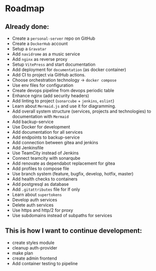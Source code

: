 # Roadmap

## Already done:

- Create a `personal-server` repo on GitHub
- Create a `DockerHub` account
- Setup a `Gravatar`
- Add `navidrome` as a music service
- Add `nginx` as reverse proxy
- Setup `VitePress` and start documentation
- Add deployment for `documentation` (as docker container)
- Add CI to project via GitHub actions.
- Choose orchestration technology -> `docker compose`
- Use env files for configuration
- Create devops pipeline from devops periodic table
- Enhance nginx (add security headers)
- Add linting to project (`sonarcube` + `jenkins`, `eslint`)
- Learn about `Mermaid.js` and use it for diagramming.
- Add overall system structure (services, projects and technologies) to documentation with `Mermaid`
- Add backup-service
- Use Docker for development
- Add documentation for all services
- Add endpoints to backup-service
- Add connection between gitea and jenkins
- Add Jenkinsfile
- Use TeamCity instead of Jenkins
- Connect teamcity with sonarqube
- Add renovate as dependabot replacement for gitea
- Add profiles to compose file
- Use branch system (feature, bugfix, develop, hotfix, master)
- Add health checks to containers
- Add postgresql as database
- Add `.gitattributes` file for lf only
- Learn about `supertokens`
- Develop auth services
- Delete auth services
- Use https and http/2 for proxy
- Use subdomains instead of subpaths for services

## This is how I want to continue development:

- create styles module
- cleanup auth-provider
- make plan
- create admin frontend
- Add container testing to pipeline
